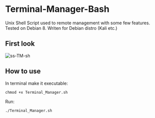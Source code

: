 # Terminal-Manager-Bash

Unix Shell Script used to remote management with some few features.  
Tested on Debian 8. Writen for Debian distro (Kali etc.)

## First look


![ss-TM-sh](https://user-images.githubusercontent.com/85984736/122619947-fd185e00-d091-11eb-97ea-92c2e44c7879.png)


## How to use

In terminal make it executable:  
```
chmod +x Terminal_Manager.sh   
```
Run:  
```
./Terminal_Manager.sh   
```

